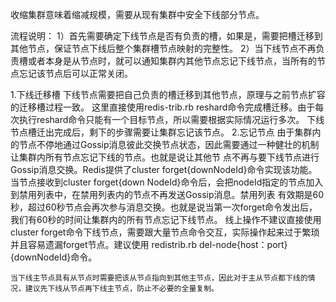 收缩集群意味着缩减规模，需要从现有集群中安全下线部分节点。

流程说明：
1）首先需要确定下线节点是否有负责的槽，如果是，需要把槽迁移到其他节点，保证节点下线后整个集群槽节点映射的完整性。
2）当下线节点不再负责槽或者本身是从节点时，就可以通知集群内其他节点忘记下线节点，当所有的节点忘记该节点后可以正常关闭。

1.下线迁移槽
    下线节点需要把自己负责的槽迁移到其他节点，原理与之前节点扩容的迁移槽过程一致。
    这里直接使用redis-trib.rb reshard命令完成槽迁移。由于每次执行reshard命令只能有一个目标节点，所以需要根据实际情况运行多次。
    下线节点槽迁出完成后，剩下的步骤需要让集群忘记该节点。
2.忘记节点
    由于集群内的节点不停地通过Gossip消息彼此交换节点状态，因此需要通过一种健壮的机制让集群内所有节点忘记下线的节点。也就是说让其他节
    点不再与要下线节点进行Gossip消息交换。Redis提供了cluster forget{downNodeId}命令实现该功能。
    当节点接收到cluster forget{down NodeId}命令后，会把nodeId指定的节点加入到禁用列表中，在禁用列表内的节点不再发送Gossip消息。禁用列表
    有效期是60秒，超过60秒节点会再次参与消息交换。也就是说当第一次forget命令发出后，我们有60秒的时间让集群内的所有节点忘记下线节点。
    线上操作不建议直接使用cluster forget命令下线节点，需要跟大量节点命令交互，实际操作起来过于繁琐并且容易遗漏forget节点。建议使用
    redistrib.rb del-node{host：port}{downNodeId}命令。


    当下线主节点具有从节点时需要把该从节点指向到其他主节点，因此对于主从节点都下线的情况，建议先下线从节点再下线主节点，防止不必要的全量复制。


